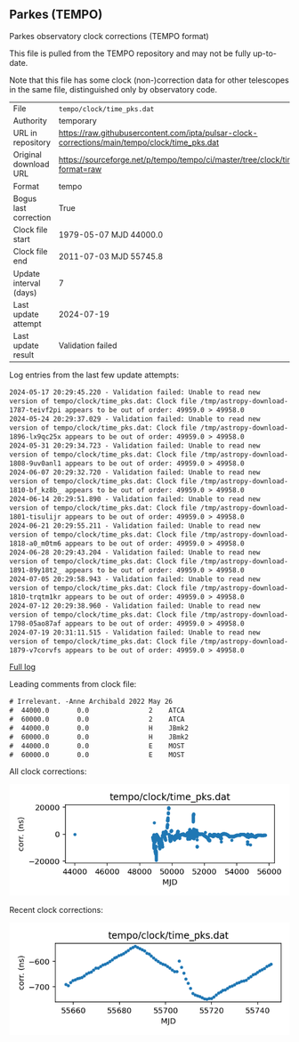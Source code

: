 
## Parkes (TEMPO)

Parkes observatory clock corrections (TEMPO format)

This file is pulled from the TEMPO repository and may not be fully
up-to-date.

Note that this file has some clock (non-)correction data for other
telescopes in the same file, distinguished only by observatory code.

|     |     |
|:--- |:--- |
| File | `tempo/clock/time_pks.dat` |
| Authority | temporary |
| URL in repository | <https://raw.githubusercontent.com/ipta/pulsar-clock-corrections/main/tempo/clock/time_pks.dat> |
| Original download URL | <https://sourceforge.net/p/tempo/tempo/ci/master/tree/clock/time_pks.dat?format=raw> |
| Format | tempo |
| Bogus last correction | True |
| Clock file start | 1979-05-07 MJD 44000.0 |
| Clock file end | 2011-07-03 MJD 55745.8 |
| Update interval (days) | 7 |
| Last update attempt | 2024-07-19 |
| Last update result | Validation failed |

Log entries from the last few update attempts:
```
2024-05-17 20:29:45.220 - Validation failed: Unable to read new version of tempo/clock/time_pks.dat: Clock file /tmp/astropy-download-1787-teivf2pi appears to be out of order: 49959.0 > 49958.0
2024-05-24 20:29:37.029 - Validation failed: Unable to read new version of tempo/clock/time_pks.dat: Clock file /tmp/astropy-download-1896-lx9qc25x appears to be out of order: 49959.0 > 49958.0
2024-05-31 20:29:34.723 - Validation failed: Unable to read new version of tempo/clock/time_pks.dat: Clock file /tmp/astropy-download-1808-9uv0anl1 appears to be out of order: 49959.0 > 49958.0
2024-06-07 20:29:32.720 - Validation failed: Unable to read new version of tempo/clock/time_pks.dat: Clock file /tmp/astropy-download-1810-bf_kz8b_ appears to be out of order: 49959.0 > 49958.0
2024-06-14 20:29:51.890 - Validation failed: Unable to read new version of tempo/clock/time_pks.dat: Clock file /tmp/astropy-download-1801-tisulijr appears to be out of order: 49959.0 > 49958.0
2024-06-21 20:29:55.211 - Validation failed: Unable to read new version of tempo/clock/time_pks.dat: Clock file /tmp/astropy-download-1818-a0_m0tm6 appears to be out of order: 49959.0 > 49958.0
2024-06-28 20:29:43.204 - Validation failed: Unable to read new version of tempo/clock/time_pks.dat: Clock file /tmp/astropy-download-1891-89y18t2_ appears to be out of order: 49959.0 > 49958.0
2024-07-05 20:29:58.943 - Validation failed: Unable to read new version of tempo/clock/time_pks.dat: Clock file /tmp/astropy-download-1810-trqtm1kr appears to be out of order: 49959.0 > 49958.0
2024-07-12 20:29:38.960 - Validation failed: Unable to read new version of tempo/clock/time_pks.dat: Clock file /tmp/astropy-download-1798-05ao87af appears to be out of order: 49959.0 > 49958.0
2024-07-19 20:31:11.515 - Validation failed: Unable to read new version of tempo/clock/time_pks.dat: Clock file /tmp/astropy-download-1879-v7corvfs appears to be out of order: 49959.0 > 49958.0
```
[Full log](https://raw.githubusercontent.com/ipta/pulsar-clock-corrections/main/log/tempo/clock/time_pks.dat.log)

Leading comments from clock file:

    # Irrelevant. -Anne Archibald 2022 May 26
    #  44000.0       0.0               2    ATCA
    #  60000.0       0.0               2    ATCA
    #  44000.0       0.0               H    JBmk2
    #  60000.0       0.0               H    JBmk2
    #  44000.0       0.0               E    MOST
    #  60000.0       0.0               E    MOST



All clock corrections:

![plot of all clock corrections](time_pks.dat.png "All corrections")

Recent clock corrections:

![plot of recent clock corrections](time_pks.dat.short.png "Recent corrections")

